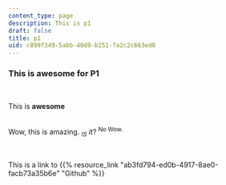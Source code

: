 ```yaml
---
content_type: page
description: This is p1
draft: false
title: p1
uid: c899f349-5abb-40d9-b251-fa2c2c663ed0
---
```

### This is awesome for P1

 

This is **awesome**   
 

Wow, this is amazing. *<sub>IS</sub> it*? <sup>No Wow.</sup>

 

This is a link to {{% resource_link "ab3fd794-ed0b-4917-8ae0-facb73a35b6e" "Github" %}}